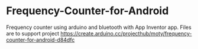 # Frequency-Counter-for-Android
Frequency counter using arduino and bluetooth with App Inventor app.
Files are to support project https://create.arduino.cc/projecthub/moty/frequency-counter-for-android-d84dfc
